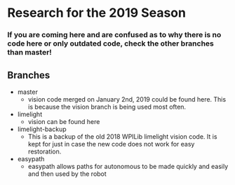 # Research for the 2019 Season
### If you are coming here and are confused as to why there is no code here or only outdated code, check the other branches than master!
## Branches
 * master
   * vision code merged on January 2nd, 2019 could be found here. This is because the vision branch is being used most often.
 * limelight
   * vision can be found here
 * limelight-backup
   * This is a backup of the old 2018 WPILib limelight vision code. It is kept for just in case the new code does not work for easy restoration.
 * easypath
   * easypath allows paths for autonomous to be made quickly and easily and then used by the robot
